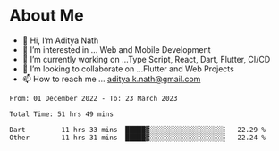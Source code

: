 # About Me

- 👋 Hi, I’m Aditya Nath
- 👀 I’m interested in ... Web and Mobile Development
- 🌱 I’m currently working on ...Type Script, React, Dart, Flutter, CI/CD
- 💞️ I’m looking to collaborate on ...Flutter and Web Projects
- 📫 How to reach me ... aditya.k.nath@gmail.com

<!--START_SECTION:waka-->

```text
From: 01 December 2022 - To: 23 March 2023

Total Time: 51 hrs 49 mins

Dart         11 hrs 33 mins  █████▓░░░░░░░░░░░░░░░░░░░   22.29 %
Other        11 hrs 31 mins  █████▓░░░░░░░░░░░░░░░░░░░   22.24 %
```

<!--END_SECTION:waka-->

<!---
kronosking007/kronosking007 is a ✨ special ✨ repository because its `README.md` (this file) appears on your GitHub profile.
You can click the Preview link to take a look at your changes.
--->
